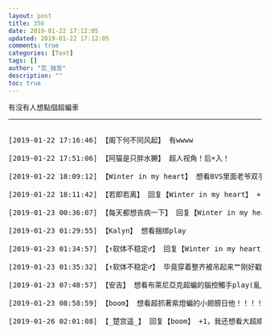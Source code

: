```yaml
---
layout: post
title: 356
date: 2019-01-22 17:12:05
updated: 2019-01-22 17:12:05
comments: true
categories: [Text]
tags: []
author: "恋_独哲"
description: ""
toc: true
---
```


<p>有沒有人想點個超蝙車</p>

---

<pre>

[2019-01-22 17:16:46] 【阁下何不同风起】 有wwww

[2019-01-22 17:51:06] 【阿猫是只胖水獭】 超人视角！后☀入！

[2019-01-22 18:09:12] 【Winter in my heart】 想看BVS里面老爷双手被吊起来的那个噩梦的开车版

[2019-01-22 18:11:42] 【若即若离】 回复【Winter in my heart】 +10086（Ծ ̮ Ծ

[2019-01-23 00:36:07] 【每天都想丧病一下】 回复【Winter in my heart】 这个想法不错诶～

[2019-01-23 01:29:55] 【Kalyn】 想看捆绑play

[2019-01-23 01:34:57] 【↑软体不稳定♂】 回复【Winter in my heart】 +1008611

[2019-01-23 01:35:32] 【↑软体不稳定♂】 毕竟穿着整齐被吊起来艹刚好戳到萌点

[2019-01-23 07:48:57] 【安吉】 想看布萊尼亞克超蝙的腦控觸手play(亂入

[2019-01-23 08:58:59] 【boom】 想看超抓著紫燈蝙的小翅膀日他！！！！

[2019-01-26 02:01:08] 【_楚宫遥_】 回复【boom】 +1，我还想看大超顺着蝙腹肌那里的开口像剥开蚌肉一样撕开衣服，就着撕破的衣服干他！！！

</pre>